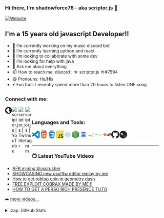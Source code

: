 ### Hi there, I'm shadowforce78 - aka [scriptor.js][website] 👋 

[![Website](https://hey-dude.wheres-my-ta.co/5fc4nMJp7.png)](https://scriptorcode.7m.pl/)

## I'm a 15 years old javascript Developer!!

- 🔭 I’m currently working on my music discord bot
- 🌱 I’m currently learning python and react
- 👯 I’m looking to collaborate with some dev
- 🤔 I’m looking for help with java
- 💬 Ask me about everything
- 📫 How to reach me: discord : ☆ scriptor.js ☆#7594
- 😄 Pronouns: He/His
- ⚡ Fun fact: I recently spend more than 20 hours to listen ONE song
### Connect with me:

[<img align="left" alt="scriptor.js.com" width="22px" src="https://raw.githubusercontent.com/iconic/open-iconic/master/svg/globe.svg" />][website]
[<img align="left" alt="scriptor.js | YouTube" width="22px" src="https://cdn.jsdelivr.net/npm/simple-icons@v3/icons/youtube.svg" />][youtube]
[<img align="left" alt="scriptor.js | Twitter" width="22px" src="https://cdn.jsdelivr.net/npm/simple-icons@v3/icons/twitter.svg" />][twitter]
[<img align="left" alt="scriptor.js | Instagram" width="22px" src="https://cdn.jsdelivr.net/npm/simple-icons@v3/icons/instagram.svg" />][instagram]

<br />

### Languages and Tools:

[<img align="left" alt="Visual Studio Code" width="26px" src="https://raw.githubusercontent.com/github/explore/80688e429a7d4ef2fca1e82350fe8e3517d3494d/topics/visual-studio-code/visual-studio-code.png" />][website]
[<img align="left" alt="HTML5" width="26px" src="https://raw.githubusercontent.com/github/explore/80688e429a7d4ef2fca1e82350fe8e3517d3494d/topics/html/html.png" />][website]
[<img align="left" alt="CSS3" width="26px" src="https://raw.githubusercontent.com/github/explore/80688e429a7d4ef2fca1e82350fe8e3517d3494d/topics/css/css.png" />][website]
[<img align="left" alt="JavaScript" width="26px" src="https://raw.githubusercontent.com/github/explore/80688e429a7d4ef2fca1e82350fe8e3517d3494d/topics/javascript/javascript.png" />][website]
[<img align="left" alt="React" width="26px" src="https://raw.githubusercontent.com/github/explore/80688e429a7d4ef2fca1e82350fe8e3517d3494d/topics/react/react.png" />][website]
[<img align="left" alt="Node.js" width="26px" src="https://raw.githubusercontent.com/github/explore/80688e429a7d4ef2fca1e82350fe8e3517d3494d/topics/nodejs/nodejs.png" />][website]
[<img align="left" alt="SQL" width="26px" src="https://raw.githubusercontent.com/github/explore/80688e429a7d4ef2fca1e82350fe8e3517d3494d/topics/sql/sql.png" />][website]
[<img align="left" alt="MySQL" width="26px" src="https://raw.githubusercontent.com/github/explore/80688e429a7d4ef2fca1e82350fe8e3517d3494d/topics/mysql/mysql.png" />][website]
[<img align="left" alt="MongoDB" width="26px" src="https://raw.githubusercontent.com/github/explore/80688e429a7d4ef2fca1e82350fe8e3517d3494d/topics/mongodb/mongodb.png" />][website]
[<img align="left" alt="Git" width="26px" src="https://raw.githubusercontent.com/github/explore/80688e429a7d4ef2fca1e82350fe8e3517d3494d/topics/git/git.png" />][website]
[<img align="left" alt="GitHub" width="26px" src="https://raw.githubusercontent.com/github/explore/78df643247d429f6cc873026c0622819ad797942/topics/github/github.png" />][website]
[<img align="left" alt="Terminal" width="26px" src="https://raw.githubusercontent.com/github/explore/80688e429a7d4ef2fca1e82350fe8e3517d3494d/topics/terminal/terminal.png" />][website]

<br />
<br />

---

### 📺 Latest YouTube Videos

<!-- YOUTUBE:START -->
- [AFK mining bloxcrusher](https://www.youtube.com/watch?v=6d3SUNK2NtY)
- [SHOWCASING new osu!ftw editor replay by me](https://www.youtube.com/watch?v=AvNS35TO9Ts)
- [How to get robtop coin in geometry dash](https://www.youtube.com/watch?v=rVER9x8TqrI)
- [FREE EXPLOIT COBRAX MADE BY ME !!](https://www.youtube.com/watch?v=Gcx2asJWaBk)
- [HOW TO GET A PERSO RICH PRESENCE TUTO](https://www.youtube.com/watch?v=U7-tOGdZ0no)
<!-- YOUTUBE:END -->

➡️ [more videos...](https://youtube.com/channel/UCN2gF33fBTZG2ptiV2TGO0g)




<details>
  <summary>:zap: GitHub Stats</summary>

  <img align="left" alt="scriptor.js's GitHub Stats" src="https://github-readme-stats.vercel.app/api?username=shadowforce78&show_icons=true&hide_border=true" />
  <img alt="scriptor.js's GitHub Stats" src="https://camo.githubusercontent.com/d137b3998dd3fb8dd736fdf26d979974506533a72b7022fc912460963c7bf94f/687474703a2f2f6769746875622d726561646d652d73747265616b2d73746174732e6865726f6b756170702e636f6d2f3f757365723d736861646f77666f7263653738267468656d653d746f6b796f6e6967687426686964655f626f726465723d74727565" />

</details>

[website]:  https://scriptorcode.7m.pl/
[discord]: https://discord.gg/FdupfKHCrV
[twitter]: https://twitter.com/scripteur78
[twitch]: https://www.twitch.tv/shadowforce78
[youtube]: https://www.youtube.com/channel/UCN2gF33fBTZG2ptiV2TGO0g
[instagram]: https://www.instagram.com/scriptor.js
[reddit]: https://www.reddit.com/user/scritpeur78